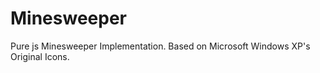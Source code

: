 # Minesweeper
 Pure js Minesweeper Implementation. Based on Microsoft Windows XP's  Original Icons.
